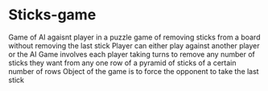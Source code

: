 # Sticks-game
Game of AI agaisnt player in a puzzle game of removing sticks from a board without removing the last stick
Player can either play against another player or the AI
Game involves each player taking turns to remove any number of sticks they want from any one row of a pyramid of sticks of a certain number of rows
Object of the game is to force the opponent to take the last stick
